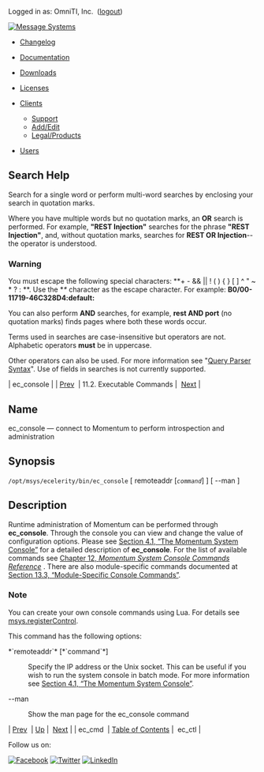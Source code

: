 Logged in as: OmniTI, Inc.  ([logout](https://support.messagesystems.com/logout.php))

[![Message Systems](https://support.messagesystems.com/images/ms-white205.png)](https://support.messagesystems.com/start.php) 

*   [Changelog](https://support.messagesystems.com/start.php?show=changelog)
*   [Documentation](https://support.messagesystems.com/docs/)
*   [Downloads](https://support.messagesystems.com/start.php)

*   [Licenses](https://support.messagesystems.com/license_summary.php)
*   <a href="">Clients</a>
    *   [Support](https://support.messagesystems.com/cs.php)
    *   [Add/Edit](https://support.messagesystems.com/edit_client.php)
    *   [Legal/Products](https://support.messagesystems.com/edit_products.php)
*   [Users](https://support.messagesystems.com/edit_customer.php)

## Search Help

Search for a single word or perform multi-word searches by enclosing your search in quotation marks.

Where you have multiple words but no quotation marks, an **OR** search is performed. For example, **"REST Injection"** searches for the phrase **"REST Injection"**, and, without quotation marks, searches for **REST OR Injection**--the operator is understood.

### Warning

You must escape the following special characters: **+ - && || ! ( ) { } [ ] ^ " ~ * ? : \**. Use the **\** character as the escape character. For example: **B0/00-11719-46C328D4\:default\:**

You can also perform **AND** searches, for example, **rest AND port** (no quotation marks) finds pages where both these words occur.

Terms used in searches are case-insensitive but operators are not. Alphabetic operators **must** be in uppercase.

Other operators can also be used. For more information see "[Query Parser Syntax](https://lucene.apache.org/core/old_versioned_docs/versions/3_0_0/queryparsersyntax.html)". Use of fields in searches is not currently supported.

| ec_console |
| [Prev](executable.ec_cmd.php)  | 11.2. Executable Commands |  [Next](executable.ec_ctl.php) |

<a name="executable.ec_console"></a>
## Name

ec_console — connect to Momentum to perform introspection and administration

## Synopsis

`/opt/msys/ecelerity/bin/ec_console` [ remoteaddr [*`command`*] ] [ --man ]

<a name="idp13294448"></a>
## Description

Runtime administration of Momentum can be performed through **ec_console**. Through the console you can view and change the value of configuration options. Please see [Section 4.1, “The Momentum System Console”](operations.console.php "4.1. The Momentum System Console") for a detailed description of **ec_console**. For the list of available commands see [Chapter 12, *Momentum System Console Commands Reference*](console_commands.php "Chapter 12. Momentum System Console Commands Reference") . There are also module-specific commands documented at [Section 13.3, “Module-Specific Console Commands”](module_specific_console_commands.php "13.3. Module-Specific Console Commands").

### Note

You can create your own console commands using Lua. For details see [msys.registerControl](lua.ref.msys.registerControl.php "msys.registerControl").

This command has the following options:

<dl class="variablelist">

<dt>*`remoteaddr`* [*`command`*]</dt>

<dd>

Specify the IP address or the Unix socket. This can be useful if you wish to run the system console in batch mode. For more information see [Section 4.1, “The Momentum System Console”](operations.console.php "4.1. The Momentum System Console").

</dd>

<dt>--man</dt>

<dd>

Show the man page for the ec_console command

</dd>

</dl>

| [Prev](executable.ec_cmd.php)  | [Up](exe.commands.details.php) |  [Next](executable.ec_ctl.php) |
| ec_cmd  | [Table of Contents](index.php) |  ec_ctl |

Follow us on:

[![Facebook](https://support.messagesystems.com/images/icon-facebook.png)](http://www.facebook.com/messagesystems) [![Twitter](https://support.messagesystems.com/images/icon-twitter.png)](http://twitter.com/#!/MessageSystems) [![LinkedIn](https://support.messagesystems.com/images/icon-linkedin.png)](http://www.linkedin.com/company/message-systems)
